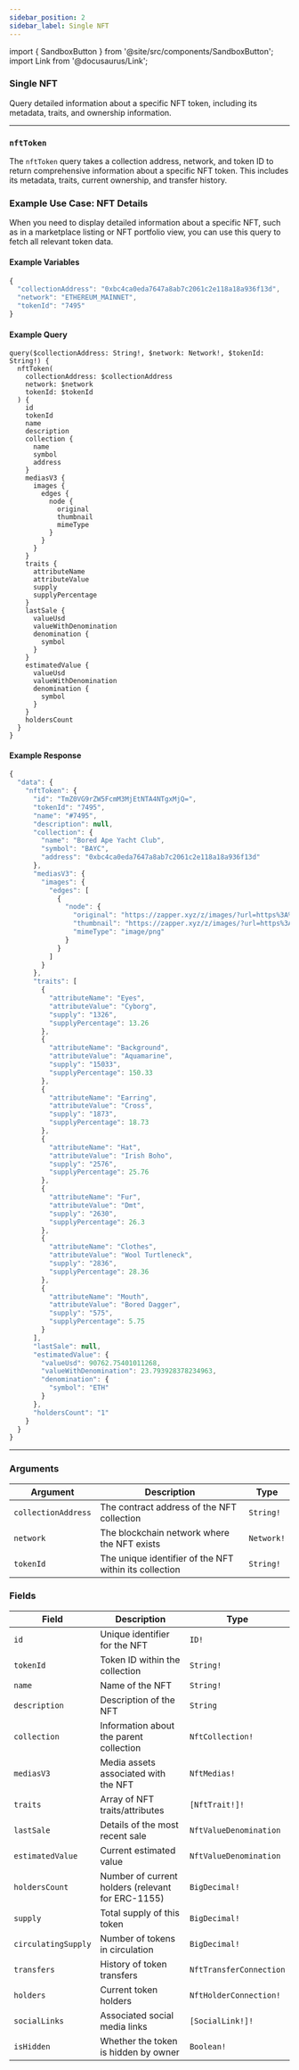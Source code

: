 ```yaml
---
sidebar_position: 2
sidebar_label: Single NFT
---
```


import { SandboxButton } from '@site/src/components/SandboxButton';
import Link from '@docusaurus/Link';

### Single NFT

Query detailed information about a specific NFT token, including its metadata, traits, and ownership information.

---

### `nftToken`

The `nftToken` query takes a collection address, network, and token ID to return comprehensive information about a specific NFT token. This includes its metadata, traits, current ownership, and transfer history.

### Example Use Case: NFT Details

When you need to display detailed information about a specific NFT, such as in a marketplace listing or NFT portfolio view, you can use this query to fetch all relevant token data.

#### Example Variables

```js
{
  "collectionAddress": "0xbc4ca0eda7647a8ab7c2061c2e118a18a936f13d",
  "network": "ETHEREUM_MAINNET",
  "tokenId": "7495"
}
```

#### Example Query

```
query($collectionAddress: String!, $network: Network!, $tokenId: String!) {
  nftToken(
    collectionAddress: $collectionAddress
    network: $network
    tokenId: $tokenId
  ) {
    id
    tokenId
    name
    description
    collection {
      name
      symbol
      address
    }
    mediasV3 {
      images {
        edges {
          node {
            original
            thumbnail
            mimeType
          }
        }
      }
    }
    traits {
      attributeName
      attributeValue
      supply
      supplyPercentage
    }
    lastSale {
      valueUsd
      valueWithDenomination
      denomination {
        symbol
      }
    }
    estimatedValue {
      valueUsd
      valueWithDenomination
      denomination {
        symbol
      }
    }
    holdersCount
  }
}
```

#### Example Response

```js
{
  "data": {
    "nftToken": {
      "id": "TmZ0VG9rZW5FcmM3MjEtNTA4NTgxMjQ=",
      "tokenId": "7495",
      "name": "#7495",
      "description": null,
      "collection": {
        "name": "Bored Ape Yacht Club",
        "symbol": "BAYC",
        "address": "0xbc4ca0eda7647a8ab7c2061c2e118a18a936f13d"
      },
      "mediasV3": {
        "images": {
          "edges": [
            {
              "node": {
                "original": "https://zapper.xyz/z/images/?url=https%3A%2F%2Fstorage.googleapis.com%2Fzapper-fi-assets%2Fnfts%2Fmedias%2F922278b209372a19f7382e0691e36e2250bc39d757ddd867a9b2a93fdf299021.png&checksum=46182",
                "thumbnail": "https://zapper.xyz/z/images/?url=https%3A%2F%2Fstorage.googleapis.com%2Fzapper-fi-assets%2Fnfts%2Fmedias%2F922278b209372a19f7382e0691e36e2250bc39d757ddd867a9b2a93fdf299021.png&width=100&checksum=d86bb",
                "mimeType": "image/png"
              }
            }
          ]
        }
      },
      "traits": [
        {
          "attributeName": "Eyes",
          "attributeValue": "Cyborg",
          "supply": "1326",
          "supplyPercentage": 13.26
        },
        {
          "attributeName": "Background",
          "attributeValue": "Aquamarine",
          "supply": "15033",
          "supplyPercentage": 150.33
        },
        {
          "attributeName": "Earring",
          "attributeValue": "Cross",
          "supply": "1873",
          "supplyPercentage": 18.73
        },
        {
          "attributeName": "Hat",
          "attributeValue": "Irish Boho",
          "supply": "2576",
          "supplyPercentage": 25.76
        },
        {
          "attributeName": "Fur",
          "attributeValue": "Dmt",
          "supply": "2630",
          "supplyPercentage": 26.3
        },
        {
          "attributeName": "Clothes",
          "attributeValue": "Wool Turtleneck",
          "supply": "2836",
          "supplyPercentage": 28.36
        },
        {
          "attributeName": "Mouth",
          "attributeValue": "Bored Dagger",
          "supply": "575",
          "supplyPercentage": 5.75
        }
      ],
      "lastSale": null,
      "estimatedValue": {
        "valueUsd": 90762.75401011268,
        "valueWithDenomination": 23.793928378234963,
        "denomination": {
          "symbol": "ETH"
        }
      },
      "holdersCount": "1"
    }
  }
}
```


  <SandboxButton/>

  ---

### Arguments

| Argument | Description | Type |
| -------- | ----------- | ---- |
| `collectionAddress` | The contract address of the NFT collection | `String!` |
| `network` | The blockchain network where the NFT exists | `Network!` |
| `tokenId` | The unique identifier of the NFT within its collection | `String!` |

### Fields

| Field | Description | Type |
| ----- | ----------- | ---- |
| `id` | Unique identifier for the NFT | `ID!` |
| `tokenId` | Token ID within the collection | `String!` |
| `name` | Name of the NFT | `String!` |
| `description` | Description of the NFT | `String` |
| `collection` | Information about the parent collection | `NftCollection!` |
| `mediasV3` | Media assets associated with the NFT | `NftMedias!` |
| `traits` | Array of NFT traits/attributes | `[NftTrait!]!` |
| `lastSale` | Details of the most recent sale | `NftValueDenomination` |
| `estimatedValue` | Current estimated value | `NftValueDenomination` |
| `holdersCount` | Number of current holders (relevant for ERC-1155) | `BigDecimal!` |
| `supply` | Total supply of this token | `BigDecimal!` |
| `circulatingSupply` | Number of tokens in circulation | `BigDecimal!` |
| `transfers` | History of token transfers | `NftTransferConnection` |
| `holders` | Current token holders | `NftHolderConnection!` |
| `socialLinks` | Associated social media links | `[SocialLink!]!` |
| `isHidden` | Whether the token is hidden by owner | `Boolean!` |
